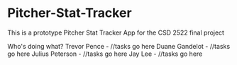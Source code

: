 # Pitcher-Stat-Tracker
This is a prototype Pitcher Stat Tracker App for the CSD 2522 final project

Who's doing what?
Trevor Pence - //tasks go here
Duane Gandelot - //tasks go here
Julius Peterson - //tasks go here
Jay Lee - //tasks go here
